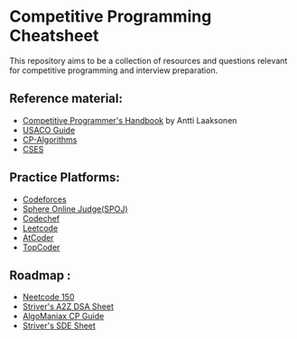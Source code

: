 # Competitive Programming Cheatsheet
This repository aims to be a collection of resources and questions relevant for competitive programming and interview preparation.

## Reference material: 
- [Competitive Programmer's Handbook](https://cses.fi/book/book.pdf) by Antti Laaksonen
- [USACO Guide](https://usaco.guide)
- [CP-Algorithms](https://cp-algorithms.com/)
- [CSES](https://cses.fi/problemset/)


## Practice Platforms:
- [Codeforces](https://codeforces.com/)
- [Sphere Online Judge(SPOJ)](https://www.spoj.com/)
- [Codechef](https://www.codechef.com)
- [Leetcode](https://leetcode.com)
- [AtCoder](https://atcoder.jp/contests/)
- [TopCoder](https://www.topcoder.com)

## Roadmap :  
- [Neetcode 150](https://neetcode.io/roadmap)
- [Striver's A2Z DSA Sheet](https://takeuforward.org/strivers-a2z-dsa-course/strivers-a2z-dsa-course-sheet-2/)
- [AlgoManiax CP Guide](https://docs.google.com/document/d/1sT6ybwrSEn9237d4riTvvqUqU2AXuFtuZYSjzWEVoeo/)
- [Striver's SDE Sheet](https://takeuforward.org/interviews/strivers-sde-sheet-top-coding-interview-problems/)
